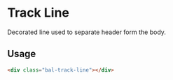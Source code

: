 # Track Line

Decorated line used to separate header form the body.

## Usage

<docs-demo>
  <div class="bal-track-line"></div>
</docs-demo>

```html
<div class="bal-track-line"></div>
```
